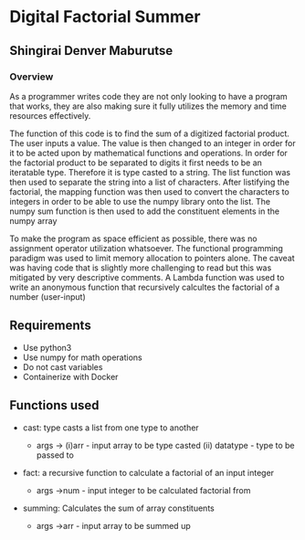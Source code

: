 # Digital Factorial Summer 
## Shingirai Denver Maburutse

### Overview
As a programmer writes code they are not only looking to have a program that works, they are also making sure it fully utilizes the memory and time resources effectively.

The function of this code is to find the sum of a digitized factorial product. The user inputs a value. The value is then changed to an integer in order for it to be acted upon by mathematical functions and operations.
In order for the factorial product to be separated to digits it first needs to be an iteratable type. Therefore it is type casted to a string. The list function was then used to separate the string into a list of characters. After listifying the factorial, the mapping function was then used to convert the characters to integers in order to be able to use the numpy library onto the list. 
The numpy sum function is then used to add the constituent elements in the numpy array

To make the program as space efficient as possible, there was no assignment operator utilization whatsoever. The functional programming paradigm was used to limit memory allocation to pointers alone. The caveat was having code that is slightly more challenging to read but this was mitigated by very descriptive comments. A Lambda function was used to write an anonymous function that recursively calcultes the factorial of a number (user-input)

## Requirements
* Use python3
* Use numpy for math operations 
* Do not cast variables
* Containerize with Docker 

## Functions used
* cast: type casts a list from one type to another
  * args -> (i)arr - input array to be type casted  (ii) datatype - type to be passed to

* fact: a recursive function to calculate a factorial of an input integer
  * args ->num - input integer to be calculated factorial from 

* summing: Calculates the sum of array constituents
  * args ->arr - input array to be summed up
